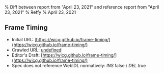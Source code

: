 % Diff between report from "April 23, 2021" and reference report from "April 23, 2021"
% Reffy
% April 23, 2021

## Frame Timing

- Initial URL: [https://wicg.github.io/frame-timing/](https://wicg.github.io/frame-timing/)
- Crawled URL: [undefined](undefined)
- Editor's Draft: [https://wicg.github.io/frame-timing/](https://wicg.github.io/frame-timing/)
- Spec does not reference WebIDL normatively: *INS* false / *DEL* true



